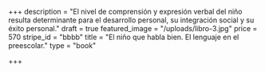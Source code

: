 +++
description = "El nivel de comprensión y expresión  verbal del niño resulta determinante para el desarrollo personal, su integración social y su éxito personal."
draft = true
featured_image = "/uploads/libro-3.jpg"
price = 570
stripe_id = "bbbb"
title = "El niño que habla bien. El lenguaje en el preescolar."
type = "book"

+++
